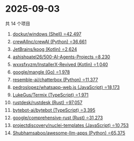 # 2025-09-03

共 14 个项目

<!-- BEGIN GITHUB -->
<!-- 最后更新时间 2025-09-03 17:09:25 +0800 -->
1. [dockur/windows (Shell) ⭐42,497](https://github.com/dockur/windows)
1. [crewAIInc/crewAI (Python) ⭐36,661](https://github.com/crewAIInc/crewAI)
1. [JetBrains/koog (Kotlin) ⭐2,624](https://github.com/JetBrains/koog)
1. [ashishpatel26/500-AI-Agents-Projects ⭐8,230](https://github.com/ashishpatel26/500-AI-Agents-Projects)
1. [wxxsfxyzm/InstallerX-Revived (Kotlin) ⭐1,040](https://github.com/wxxsfxyzm/InstallerX-Revived)
1. [google/mangle (Go) ⭐1,978](https://github.com/google/mangle)
1. [resemble-ai/chatterbox (Python) ⭐11,377](https://github.com/resemble-ai/chatterbox)
1. [pedroslopez/whatsapp-web.js (JavaScript) ⭐18,173](https://github.com/pedroslopez/whatsapp-web.js)
1. [LukeGus/Termix (TypeScript) ⭐1,971](https://github.com/LukeGus/Termix)
1. [rustdesk/rustdesk (Rust) ⭐97,057](https://github.com/rustdesk/rustdesk)
1. [bytebot-ai/bytebot (TypeScript) ⭐3,395](https://github.com/bytebot-ai/bytebot)
1. [google/comprehensive-rust (Rust) ⭐31,273](https://github.com/google/comprehensive-rust)
1. [projectdiscovery/nuclei-templates (JavaScript) ⭐10,753](https://github.com/projectdiscovery/nuclei-templates)
1. [Shubhamsaboo/awesome-llm-apps (Python) ⭐65,375](https://github.com/Shubhamsaboo/awesome-llm-apps)
<!-- END GITHUB -->